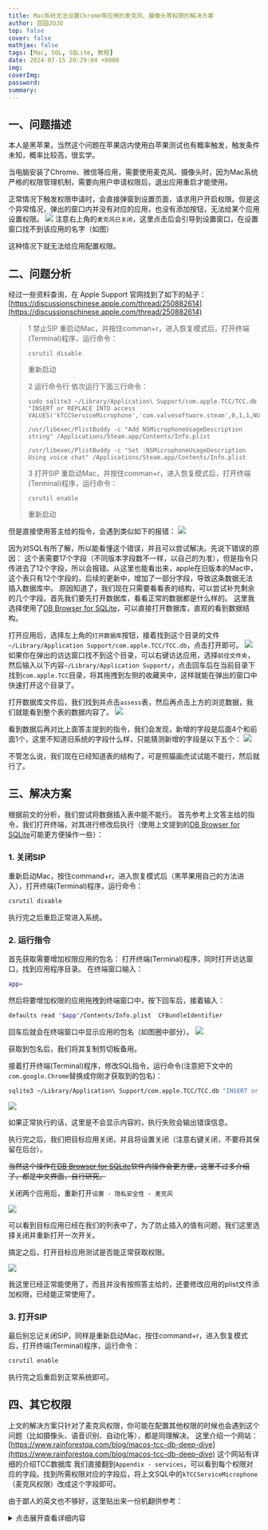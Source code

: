 ```yaml
---
title: Mac系统无法设置Chrome等应用的麦克风、摄像头等权限的解决方案
author: 囧囧JOJO
top: false
cover: false
mathjax: false
tags: [Mac, SQL, SQLite, 教程]
date: 2024-07-15 20:29:04 +0800
img:
coverImg:
password:
summary:
---
```


## 一、问题描述
本人是黑苹果，当然这个问题在苹果店内使用白苹果测试也有概率触发，触发条件未知，概率比较高，很玄学。

当电脑安装了Chrome、微信等应用，需要使用麦克风、摄像头时，因为Mac系统严格的权限管理机制，需要向用户申请权限后，退出应用重启才能使用。

正常情况下触发权限申请时，会直接弹窗到设置页面，请求用户开启权限。但是这个异常情况，弹出的窗口内并没有对应的应用，也没有添加按钮，无法给某个应用设置权限。
![](/assets/images/2024-07-15-pB4W8IfQs/3890538079090.png)
注意右上角的`麦克风已关闭`，这里点击后会引导到设置窗口，在设置窗口找不到该应用的名字（如图）

这种情况下就无法给应用配置权限。

## 二、问题分析
经过一些资料查询，在 Apple Support 官网找到了如下的帖子：
[https://discussionschinese.apple.com/thread/250882614](https://discussionschinese.apple.com/thread/250882614)

> 1 禁止SIP
> 重启动Mac，并按住comman+r，进入恢复模式后，打开终端(Terminal)程序，运行命令：
> ```
> csrutil disable
> ```
> 重新启动
> 
> 2 运行命令行
> 依次运行下面三行命令：
> ```
> sudo sqlite3 ~/Library/Application\ Support/com.apple.TCC/TCC.db "INSERT or REPLACE INTO access VALUES('kTCCServiceMicrophone','com.valvesoftware.steam',0,1,1,NULL,NULL,NULL,'UNUSED',NULL,0,1577992126);"
> ```
> ```
> /usr/libexec/PlistBuddy -c "Add NSMicrophoneUsageDescription string" /Applications/Steam.app/Contents/Info.plist
> ```
> ```
> /usr/libexec/PlistBuddy -c "Set :NSMicrophoneUsageDescription Using voice chat" /Applications/Steam.app/Contents/Info.plist
> ```
> 
> 3 打开SIP 
> 重启动Mac，并按住comman+r，进入恢复模式后，打开终端(Terminal)程序，运行命令： 
> ```
> csrutil enable
> ```
> 重新启动

但是直接使用答主给的指令，会遇到类似如下的报错：
![](/assets/images/2024-07-15-pB4W8IfQs/4756239500325.png)

因为对SQL有所了解，所以能看懂这个错误，并且可以尝试解决。先说下错误的原因：
这个表需要17个字段（不同版本字段数不一样，以自己的为准），但是指令只传进去了12个字段，所以会报错。从这里也能看出来，apple在旧版本的Mac中，这个表只有12个字段的，后续的更新中，增加了一部分字段，导致这条数据无法插入数据库中。
原因知道了，我们现在只需要看看表的结构，可以尝试补充剩余的几个字段。首先我们要先打开数据库，看看正常的数据都是什么样的。
这里我选择使用了[DB Browser for SQLite](https://sqlitebrowser.org/dl/)，可以直接打开数据库，直观的看到数据结构。

打开应用后，选择左上角的`打开数据库`按钮，接着找到这个目录的文件`~/Library/Application Support/com.apple.TCC/TCC.db`，点击打开即可。
![](/assets/images/2024-07-15-pB4W8IfQs/5459369812775.png)
如果你在弹出的访达窗口找不到这个目录，可以右键访达应用，选择`前往文件夹`，然后输入以下内容`~/Library/Application Support/`，点击回车后在当前目录下找到`com.apple.TCC`目录，将其拖拽到左侧的收藏夹中，这样就能在弹出的窗口中快速打开这个目录了。

打开数据库文件后，我们找到并点击`assess`表，然后再点击上方的浏览数据，我们就能看到整个表的数据内容了。
![](/assets/images/2024-07-15-pB4W8IfQs/5840448249672.png)

看到数据后再对比上面答主提到的指令，我们会发现，新增的字段是后面4个和前面1个，这里不知道旧系统的字段什么样，只能猜测新增的字段是以下五个：
![](/assets/images/2024-07-15-pB4W8IfQs/6389475233773.png)

不管怎么说，我们现在已经知道表的结构了，可是照猫画虎试试能不能行，然后就行了。

## 三、解决方案
根据前文的分析，我们尝试将数据插入表中能不能行。
首先参考上文答主给的指令，我们打开终端，对其进行修改后执行（使用上文提到的[DB Browser for SQLite](https://sqlitebrowser.org/dl/)可能更方便操作一些）：

### 1. 关闭SIP
重新启动Mac，按住command+r，进入恢复模式后（黑苹果用自己的方法进入），打开终端(Terminal)程序，运行命令：
```bash
csrutil disable
```
执行完之后重启正常进入系统。

### 2. 运行指令
首先获取需要增加权限应用的包名：
打开终端(Terminal)程序，同时打开访达窗口，找到应用程序目录。
在终端窗口输入：
```bash
app=
```
然后将要增加权限的应用拖拽到终端窗口中，按下回车后，接着输入：
```bash
defaults read "$app"/Contents/Info.plist  CFBundleIdentifier
```
回车后就会在终端窗口中显示应用的包名（如图圈中部分）。
![](/assets/images/2024-07-15-pB4W8IfQs/7004458490718.png)

获取到包名后，我们将其复制剪切板备用。

接着打开终端(Terminal)程序，修改SQL指令，运行命令(注意把下文中的`com.google.Chrome`替换成你刚才获取到的包名)：
```bash
sqlite3 ~/Library/Application\ Support/com.apple.TCC/TCC.db "INSERT or REPLACE INTO access VALUES('kTCCServiceMicrophone','com.google.Chrome',0,1,1,1,NULL,NULL,NULL,'UNUSED',NULL,0,1577992126,NULL,NULL,'UNUSED',0);"
```
![](/assets/images/2024-07-15-pB4W8IfQs/7509108853232.png)

如果正常执行的话，这里是不会显示内容的，执行失败会输出错误信息。

执行完之后，我们把目标应用关闭，并且将设置关闭（注意右键关闭，不要将其保留在后台）。

~~当然这个操作在[DB Browser for SQLite](https://sqlitebrowser.org/dl/)软件内操作会更方便，这里不过多介绍了，都是中文界面，自行研究。~~

关闭两个应用后，重新打开`设置 - 隐私安全性 - 麦克风` 

![](/assets/images/2024-07-15-pB4W8IfQs/7687861669670.png)

可以看到目标应用已经在我们的列表中了，为了防止插入的值有问题，我们这里选择关闭并重新打开一次开关。

搞定之后，打开目标应用测试是否能正常获取权限。

![](/assets/images/2024-07-15-pB4W8IfQs/7810315111986.png)

我这里已经正常能使用了，而且并没有按照答主给的，还要修改应用的plist文件添加权限，已经能正常使用了。

### 3. 打开SIP

最后别忘记关闭SIP，同样是重新启动Mac，按住command+r，进入恢复模式后，打开终端(Terminal)程序，运行命令：
```bash
csrutil enable
```
执行完之后重启到正常系统即可。

## 四、其它权限
上文的解决方案只针对了麦克风权限，你可能在配置其他权限的时候也会遇到这个问题（比如摄像头、语音识别、自动化等），都是同理解决。
这里介绍一个网站：[https://www.rainforestqa.com/blog/macos-tcc-db-deep-dive](https://www.rainforestqa.com/blog/macos-tcc-db-deep-dive)
这个网站有详细的介绍TCC数据库
我们直接翻到`Appendix - services`，可以看到每个权限对应的字段。找到所需权限对应的字段后，将上文SQL中的`kTCCServiceMicrophone`（麦克风权限）改成这个字段即可。

由于鄙人的英文也不够好，这里贴出来一份机翻供参考：
<details>
  <summary>点击展开查看详细内容</summary>

  <table>
    <thead>
      <tr>
        <th>字段</th>
        <th>解释</th>
      </tr>
    </thead>
    <tbody>
      <tr><td>kTCCServiceAddressBook</td><td>客户端希望访问您的联系人。</td></tr>
      <tr><td>kTCCServiceAppleEvents</td><td>客户端希望访问控制indirect_object。允许控制将提供对indirect_object文档和数据的访问，并在该应用中执行操作。</td></tr>
      <tr><td>kTCCServiceBluetoothAlways</td><td>客户端希望使用蓝牙。</td></tr>
      <tr><td>kTCCServiceCalendar</td><td>客户端想要访问您的日历。</td></tr>
      <tr><td>kTCCServiceCamera</td><td>客户端想要访问相机。</td></tr>
      <tr><td>kTCCServiceContactsFull</td><td>客户端希望访问您的所有联系人信息。</td></tr>
      <tr><td>kTCCServiceContactsLimited</td><td>客户希望访问您的联系人基本信息。</td></tr>
      <tr><td>kTCCServiceFileProviderDomain</td><td>客户端希望访问由 indirect_object 管理的文件。</td></tr>
      <tr><td>kTCCServiceFileProviderPresence</td><td>是否要允许客户端查看您何时使用由它管理的文件？它将查看哪些应用程序用于访问文件以及您是否正在积极使用它们。当访问不受其管理的文件时，它不会看到。</td></tr>
      <tr><td>kTCCServiceLocation</td><td>客户端希望使用您当前的位置。</td></tr>
      <tr><td>kTCCServiceMediaLibrary</td><td>客户端想要访问 Apple Music、您的音乐和视频活动以及您的媒体库。</td></tr>
      <tr><td>kTCCServiceMicrophone</td><td>客户端想要访问麦克风。</td></tr>
      <tr><td>kTCCServiceMotion</td><td>客户希望访问您的运动和健身活动。</td></tr>
      <tr><td>kTCCServicePhotos</td><td>客户想要访问您的照片</td></tr>
      <tr><td>kTCCServicePhotosAdd</td><td>客户想要添加到您的照片中</td></tr>
      <tr><td>kTCCServicePrototype3Rights</td><td>客户端希望获得测试服务 Proto3Right 的授权。</td></tr>
      <tr><td>kTCCServicePrototype4Rights</td><td>客户端希望获得测试服务 Proto4Right 的授权。</td></tr>
      <tr><td>kTCCServiceReminders</td><td>客户端希望访问您的提醒。</td></tr>
      <tr><td>kTCCServiceScreenCapture</td><td>客户端希望捕获系统显示的内容。</td></tr>
      <tr><td>kTCCServiceSiri</td><td>您想将客户端与 Siri 一起使用吗？</td></tr>
      <tr><td>kTCCServiceSpeechRecognition</td><td>客户端想要访问语音识别。</td></tr>
      <tr><td>kTCCServiceSystemPolicyDesktopFolder</td><td>客户端希望访问桌面文件夹中的文件。</td></tr>
      <tr><td>kTCCServiceSystemPolicyDeveloperFiles</td><td>客户端希望访问软件开发中使用的文件。</td></tr>
      <tr><td>kTCCServiceSystemPolicyDocumentsFolder</td><td>客户端希望访问“文档”文件夹中的文件。</td></tr>
      <tr><td>kTCCServiceSystemPolicyDownloadsFolder</td><td>客户端希望访问“下载”文件夹中的文件。</td></tr>
      <tr><td>kTCCServiceSystemPolicyNetworkVolumes</td><td>客户端希望访问网络卷上的文件。</td></tr>
      <tr><td>kTCCServiceSystemPolicyRemovableVolumes</td><td>客户端希望访问可移动卷上的文件。</td></tr>
      <tr><td>kTCCServiceSystemPolicySysAdminFiles</td><td>客户端想要管理您的计算机。管理可以包括修改密码、网络和系统设置。</td></tr>
      <tr><td>kTCCServiceWillow</td><td>客户端想要访问您的家庭数据。</td></tr>
    </tbody>
  </table>

其他一些值（来自 tccd 二进制文件、观察值和在线其他地方的运行字符串）：

  <table>
    <thead>
      <tr>
        <th>字段</th>
        <th>解释</th>
      </tr>
    </thead>
    <tbody>
      <tr><td>kTCCServiceSystemPolicyAllFiles</td><td>完全磁盘访问</td></tr>
      <tr><td>kTCCServiceAccessibility</td><td>允许应用程序控制您的计算机</td></tr>
      <tr><td>kTCCServicePostEvent</td><td>允许发送击键</td></tr>
      <tr><td>kTCCServiceListenEvent</td><td>输入监控;监视键盘输入</td></tr>
      <tr><td>kTCCServiceDeveloperTool</td><td>允许应用在本地运行不符合系统安全策略的软件</td></tr>
    </tbody>
  </table>

这些似乎是 iOS 的遗留问题，可能不适用于 macOS：

  <table>
    <thead>
      <tr>
        <th>字段</th>
        <th>解释</th>
      </tr>
    </thead>
    <tbody>
      <tr><td>kTCCServiceLiverpool</td><td>与定位服务相关</td></tr>
      <tr><td>kTCCServiceUbiquity</td><td>与 iCloud 相关</td></tr>
      <tr><td>kTCCServiceShareKit</td><td>与共享功能相关（可能来自 iOS）（ ShareKit）</td></tr>
    </tbody>
  </table>

还有一些针对特定社交网络的;我再次怀疑这是 iOS 的遗留问题。

  <table>
    <thead>
      <tr>
        <th>字段</th>
        <th>解释</th>
      </tr>
    </thead>
    <tbody>
      <tr><td>kTCCServiceLinkedIn</td><td>LinkedIn</td></tr>
      <tr><td>kTCCServiceTwitter</td><td>Twitter</td></tr>
      <tr><td>kTCCServiceFacebook</td><td>Facebook</td></tr>
      <tr><td>kTCCServiceSinaWeibo</td><td>新浪微博</td></tr>
      <tr><td>kTCCServiceTencentWeibo</td><td>腾讯微博</td></tr>
    </tbody>
  </table>

</details>